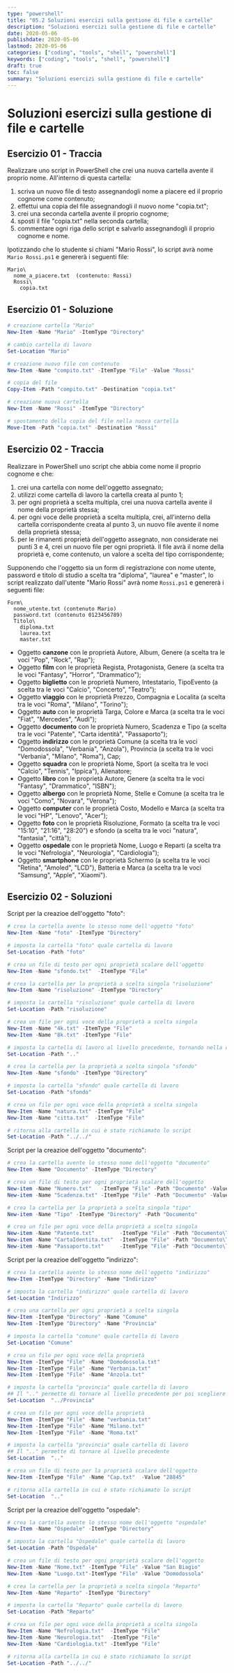 ```yaml
---
type: "powershell"
title: "05.2 Soluzioni esercizi sulla gestione di file e cartelle"
description: "Soluzioni esercizi sulla gestione di file e cartelle"
date: 2020-05-06
publishdate: 2020-05-06
lastmod: 2020-05-06
categories: ["coding", "tools", "shell", "powershell"]
keywords: ["coding", "tools", "shell", "powershell"]
draft: true
toc: false
summary: "Soluzioni esercizi sulla gestione di file e cartelle"
---
```


# Soluzioni esercizi sulla gestione di file e cartelle

## Esercizio 01 - Traccia

Realizzare uno script in PowerShell che crei una nuova cartella avente il proprio nome. All'interno di questa cartella:
1. scriva un nuovo file di testo assegnandogli nome a piacere ed il proprio cognome come contenuto;
2. effettui una copia del file assegnandogli il nuovo nome "copia.txt";
3. crei una seconda cartella avente il proprio cognome;
4. sposti il file "copia.txt" nella seconda cartella;
5. commentare ogni riga dello script e salvarlo assegnandogli il proprio cognome e nome.

Ipotizzando che lo studente si chiami "Mario Rossi", lo script avrà nome ``Mario Rossi.ps1`` e genererà i seguenti file:

```
Mario\
  nome_a_piacere.txt  (contenuto: Rossi)
  Rossi\
    copia.txt
```

## Esercizio 01 - Soluzione

```powershell
# creazione cartella "Mario"
New-Item -Name "Mario" -ItemType "Directory"

# cambio cartella di lavoro
Set-Location "Mario"

# creazione nuovo file con contenuto
New-Item -Name "compito.txt" -ItemType "File" -Value "Rossi"

# copia del file
Copy-Item -Path "compito.txt" -Destination "copia.txt" 

# creazione nuova cartella
New-Item -Name "Rossi" -ItemType "Directory"

# spostamento della copia del file nella nuova cartella
Move-Item -Path "copia.txt" -Destination "Rossi"
```

## Esercizio 02 - Traccia

Realizzare in PowerShell uno script che abbia come nome il proprio cognome e che:
1. crei una cartella con nome dell'oggetto assegnato;
2. utilizzi come cartella di lavoro la cartella creata al punto 1;
3. per ogni proprietà a scelta multipla, crei una nuova cartella avente il nome della proprietà stessa;
4. per ogni voce delle proprietà a scelta multipla, crei, all'interno della cartella corrispondente creata al punto 3, un nuovo file avente il nome della proprietà stessa; 
5. per le rimanenti proprietà dell'oggetto assegnato, non considerate nei punti 3 e 4, crei un nuovo file per ogni proprietà. Il file avrà il nome della proprietà e, come contenuto, un valore a scelta del tipo corrispondente;

Supponendo che l'oggetto sia un form di registrazione con nome utente, password e titolo di studio a scelta tra "diploma", "laurea" e "master", lo script realizzato dall'utente "Mario Rossi" avrà nome ``Rossi.ps1`` e genererà i seguenti file:

```
Form\
  nome_utente.txt (contenuto Mario)
  password.txt (contenuto 0123456789)
  Titolo\
    diploma.txt
    laurea.txt
    master.txt
```

- Oggetto **canzone** con le proprietà Autore, Album, Genere (a scelta tra le voci "Pop", "Rock", "Rap"); 
- Oggetto **film** con le proprietà Regista, Protagonista, Genere (a scelta tra le voci "Fantasy", "Horror", "Drammatico");
- Oggetto **biglietto** con le proprietà Numero, Intestatario, TipoEvento (a scelta tra le voci "Calcio", "Concerto", "Teatro");
- Oggetto **viaggio** con le proprietà Prezzo, Compagnia e Localita (a scelta tra le voci "Roma", "Milano", "Torino");
- Oggetto **auto** con le proprietà Targa, Colore e Marca (a scelta tra le voci "Fiat", "Mercedes", "Audi"); 
- Oggetto **documento** con le proprietà Numero, Scadenza e Tipo (a scelta tra le voci "Patente", "Carta identità", "Passaporto"); 
- Oggetto **indirizzo** con le proprietà Comune (a scelta tra le voci "Domodossola", "Verbania", "Anzola"), Provincia (a scelta tra le voci "Verbania", "Milano", "Roma"), Cap;
- Oggetto **squadra** con le proprietà Nome, Sport (a scelta tra le voci "Calcio", "Tennis", "Ippica"), Allenatore;
- Oggetto **libro** con le proprietà Autore, Genere (a scelta tra le voci "Fantasy", "Drammatico", "ISBN");
- Oggetto **albergo** con le proprietà Nome, Stelle e Comune (a scelta tra le voci "Como", "Novara", "Verona");
- Oggetto **computer** con le proprietà Costo, Modello e Marca (a scelta tra le voci "HP", "Lenovo", "Acer");
- Oggetto **foto** con le proprietà Risoluzione, Formato (a scelta tra le voci "15:10", "21:16", "28:20") e sfondo (a scelta tra le voci "natura", "fantasia", "città");
- Oggetto **ospedale** con le proprietà Nome, Luogo e Reparti (a scelta tra le voci "Nefrologia", "Neurologia", "Cardiologia");
- Oggetto **smartphone** con le proprietà Schermo (a scelta tra le voci "Retina", "Amoled", "LCD"), Batteria e Marca (a scelta tra le voci "Samsung", "Apple", "Xiaomi").

## Esercizio 02 - Soluzioni

Script per la creazioe dell'oggetto "foto":

```powershell
# crea la cartella avente lo stesso nome dell'oggetto "foto"
New-Item -Name "foto" -ItemType "Directory"

# imposta la cartella "foto" quale cartella di lavoro
Set-Location -Path "foto"

# crea un file di testo per ogni proprietà scalare dell'oggetto
New-Item -Name "sfondo.txt"  -ItemType "File"

# crea la cartella per la proprietà a scelta singola "risoluzione"
New-Item -Name "risoluzione" -ItemType "Directory"

# imposta la cartella "risoluzione" quale cartella di lavoro
Set-Location -Path "risoluzione"

# crea un file per ogni voce della proprietà a scelta singola
New-Item -Name "4k.txt" -ItemType "File"
New-Item -Name "8k.txt" -ItemType "File"

# imposta la cartella di lavoro al livello precedente, tornando nella cartella "foto"
Set-Location -Path ".."

# crea la cartella per la proprietà a scelta singola "sfondo"
New-Item -Name "sfondo" -ItemType "Directory"

# imposta la cartella "sfondo" quale cartella di lavoro
Set-Location -Path "sfondo"

# crea un file per ogni voce della proprietà a scelta singola
New-Item -Name "natura.txt" -ItemType "File"
New-Item -Name "citta.txt"  -ItemType "File"

# ritorna alla cartella in cui è stato richiamato lo script
Set-Location -Path "../../"
```


Script per la creazioe dell'oggetto "documento":

```powershell
# crea la cartella avente lo stesso nome dell'oggetto "documento"
New-Item -Name "Documento" -ItemType "Directory"

# crea un file di testo per ogni proprietà scalare dell'oggetto
New-item -Name "Numero.txt"   -ItemType "File" -Path "Documento" -Value "3"
New-item -Name "Scadenza.txt" -ItemType "File" -Path "Documento" -Value "20/11/2390"

# crea la cartella per la proprietà a scelta singola "tipo"
New-item -Name "Tipo" -ItemType "Directory" -Path "Documento"

# crea un file per ogni voce della proprietà a scelta singola
New-item -Name "Patente.txt"        -ItemType "File" -Path "Documento\Tipo"
New-item -Name "CartaIdentita.txt"  -ItemType "File" -Path "Documento\Tipo"
New-item -Name "Passaporto.txt"     -ItemType "File" -Path "Documento\Tipo"
```


Script per la creazioe dell'oggetto "indirizzo":

```powershell
# crea la cartella avente lo stesso nome dell'oggetto "indirizzo"
New-Item -ItemType "Directory" -Name "Indirizzo"

# imposta la cartella "indirizzo" quale cartella di lavoro
Set-Location "Indirizzo"

# crea una cartella per ogni proprietà a scelta singola
New-Item -ItemType "Directory" -Name "Comune"
New-Item -ItemType "Directory" -Name "Provincia"

# imposta la cartella "comune" quale cartella di lavoro
Set-Location "Comune"

# crea un file per ogni voce della proprietà
New-Item -ItemType "File" -Name "Domodossola.txt"
New-Item -ItemType "File" -Name "Verbania.txt"
New-Item -ItemType "File" -Name "Anzola.txt"

# imposta la cartella "provincia" quale cartella di lavoro
## Il ".." permette di tornare al livello precedente per poi scegliere "provincia"
Set-Location  "../Provincia"

# crea un file per ogni voce della proprietà
New-Item -ItemType "File" -Name "verbania.txt"
New-Item -ItemType "File" -Name "Milano.txt"
New-Item -ItemType "File" -Name "Roma.txt"

# imposta la cartella "provincia" quale cartella di lavoro
## Il ".." permette di tornare al livello precedente
Set-Location  ".."

# crea un file di testo per la proprietà scalare dell'oggetto
New-Item -ItemType "File" -Name "Cap.txt"  -Value "28845"

# ritorna alla cartella in cui è stato richiamato lo script
Set-Location  ".."
```


Script per la creazioe dell'oggetto "ospedale":

```powershell
# crea la cartella avente lo stesso nome dell'oggetto "ospedale"
New-Item -Name "Ospedale" -ItemType "Directory"

# imposta la cartella "Ospedale" quale cartella di lavoro
Set-Location -Path "Ospedale"

# crea un file di testo per ogni proprietà scalare dell'oggetto
New-Item -Name "Nome.txt" -ItemType "File" -Value "San Biagio"
New-Item -Name "Luogo.txt"-ItemType "File" -Value "Domodossola"

# crea la cartella per la proprietà a scelta singola "Reparto"
New-Item -Name "Reparto" -ItemType "Directory"

# imposta la cartella "Reparto" quale cartella di lavoro
Set-Location -Path "Reparto"

# crea un file per ogni voce della proprietà a scelta singola
New-Item -Name "Nefrologia.txt"  -ItemType "File"
New-Item -Name "Neurologia.txt"  -ItemType "File"
New-Item -Name "Cardiologia.txt" -ItemType "File"

# ritorna alla cartella in cui è stato richiamato lo script
Set-Location -Path "../../"
```
